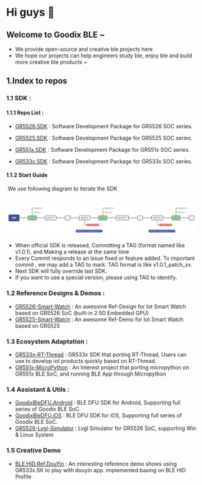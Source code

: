 # Hi guys 👋

## Welcome to Goodix BLE ~

- We provide open-source and creative ble projects here
- We hope our projects can help engineers study ble, enjoy ble and build more creative ble products ~

## 1.Index to repos

### 1.1 SDK :

#### 1.1.1 Repo List :

- [GR5526.SDK](https://github.com/goodix-ble/GR5526.SDK) : Software Development Package for GR5526 SOC series.

- [GR5525.SDK](https://github.com/goodix-ble/GR5525.SDK) : Software Development Package for GR5525 SOC series.

- [GR551x.SDK](https://github.com/goodix-ble/GR551x.SDK) : Software Development Package for GR551x SOC series.

- [GR533x.SDK](https://github.com/goodix-ble/GR533x.SDK) : Software Development Package for GR533x SOC series.

    

#### 1.1.2 Start Guide

​	We use following diagram to iterate the SDK

​	![](https://github.com/goodix-ble/.github/blob/master/profile/image/sdk_evolution.png)

- When official SDK is released, Committing a TAG (format named like v1.0.1), and Making a release at the same time
- Every Commit responds to an issue fixed or feature added. To important commit , we may add a TAG to mark. TAG format is like v1.0.1_patch_xx. 
- Next SDK will fully override last SDK.    
- If you want to use a special version, please using TAG to identify.



### 1.2 Reference Designs & Demos :

- [GR5526-Smart-Watch](https://github.com/goodix-ble/GR5526-Smart-Watch) : An awesome Ref-Design for Iot Smart Watch based on GR5526 SoC (built-in 2.5D Embedded GPU)
- [GR5525-Smart-Watch](https://github.com/goodix-ble/GR5525-Smart-Watch) : An awesome Ref-Demo for Iot Smart Watch based on GR5525

### 1.3 Ecosystem Adaptation :

- [GR533x-RT-Thread](https://github.com/goodix-ble/GR533x-RT-Thread) : GR533x SDK that porting RT-Thread, Users can use to develop iot products quickly based on RT-Thread. 
- [GR551x-MicroPython](https://github.com/goodix-ble/GR551x-MicroPython) : An Interest project that porting micropython on GR551x BLE SoC, and running BLE App through Micropython


### 1.4 Assistant & Utils :

- [GoodixBleDFU.Android](https://github.com/goodix-ble/GoodixBleDFU.Android) : BLE DFU SDK for Android, Supporting full series of Goodix BLE SoC.
- [GoodixBleDFU.iOS](https://github.com/goodix-ble/GoodixBleDFU.iOS) : BLE DFU SDK for iOS, Supporting full series of Goodix BLE SoC.
- [GR5526-Lvgl-Simulator](https://github.com/goodix-ble/GR5526-Lvgl-Simulator) : Lvgl Simulator for GR5526 SoC, supporting Win & Linux System

### 1.5 Creative Demo

- [BLE.HID.Ref.DouYin](https://github.com/goodix-ble/BLE.HID.Ref.DouYin) : An interesting reference demo shows using GR533x.SK to play with douyin app. implemented basing on BLE HID Profile

<!--

**Here are some ideas to get you started:**

🙋‍♀️ A short introduction - what is your organization all about?
🌈 Contribution guidelines - how can the community get involved?
👩‍💻 Useful resources - where can the community find your docs? Is there anything else the community should know?
🍿 Fun facts - what does your team eat for breakfast?
🧙 Remember, you can do mighty things with the power of [Markdown](https://docs.github.com/github/writing-on-github/getting-started-with-writing-and-formatting-on-github/basic-writing-and-formatting-syntax)
-->

